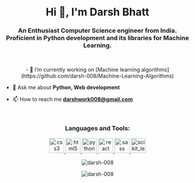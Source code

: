 <h1 align="center">Hi 👋, I'm Darsh Bhatt</h1>
<h3 align="center">An Enthusiast Computer Science engineer from India. Proficient in Python development and its libraries for Machine Learning.</h3>
<br>

<p align="center">
- 🔭 I’m currently working on [Machine learning algorithms](https://github.com/darsh-008/Machine-Learning-Algorithms)

- 💬 Ask me about **Python, Web development**

- 📫 How to reach me **darshwork008@gmail.com**
</p>
<br>

<h3 align="center">Languages and Tools:</h3>
<p align="center"> <a href="https://www.w3schools.com/css/" target="_blank"> <img src="https://devicons.github.io/devicon/devicon.git/icons/css3/css3-original-wordmark.svg" alt="css3" width="40" height="40"/> </a> <a href="https://www.w3.org/html/" target="_blank"> <img src="https://devicons.github.io/devicon/devicon.git/icons/html5/html5-original-wordmark.svg" alt="html5" width="40" height="40"/> </a> <a href="https://www.python.org" target="_blank"> <img src="https://devicons.github.io/devicon/devicon.git/icons/python/python-original.svg" alt="python" width="40" height="40"/> </a> <a href="https://reactjs.org/" target="_blank"> <img src="https://devicons.github.io/devicon/devicon.git/icons/react/react-original-wordmark.svg" alt="react" width="40" height="40"/> </a> <a href="https://sass-lang.com" target="_blank"> <img src="https://devicons.github.io/devicon/devicon.git/icons/sass/sass-original.svg" alt="sass" width="40" height="40"/> </a> <a href="https://scikit-learn.org/" target="_blank"> <img src="https://upload.wikimedia.org/wikipedia/commons/0/05/Scikit_learn_logo_small.svg" alt="scikit_learn" width="40" height="40"/> </a> </p>

<p align="center"><img align="center" src="https://github-readme-stats.vercel.app/api/top-langs?username=darsh-008&show_icons=true&theme=dark&title_color=0c0404&text_color=000000&bg_color=f8f8ff&locale=en&layout=compact" alt="darsh-008" /></p>

<p align="center"><img align="center" src="https://github-readme-streak-stats.herokuapp.com/?user=darsh-008&theme=default" alt="darsh-008" /></p>
